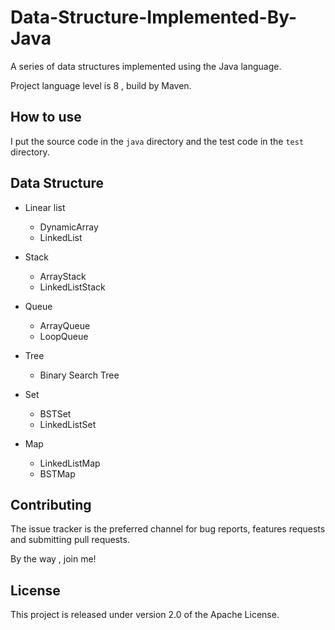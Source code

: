 # Data-Structure-Implemented-By-Java

A series of data structures implemented using the Java language.

Project language level is 8 , build by Maven.

## How to use

I put the source code in the `java` directory and the test code in the `test` directory.

## Data Structure

* Linear list
    * DynamicArray
    * LinkedList

* Stack
    * ArrayStack
    * LinkedListStack

* Queue
    * ArrayQueue
    * LoopQueue

* Tree
    * Binary Search Tree
    
* Set
    * BSTSet
    * LinkedListSet
    
* Map
    * LinkedListMap
    * BSTMap

## Contributing

The issue tracker is the preferred channel for bug reports, features requests and submitting pull requests.

By the way , join me!

## License

This project is released under version 2.0 of the Apache License.